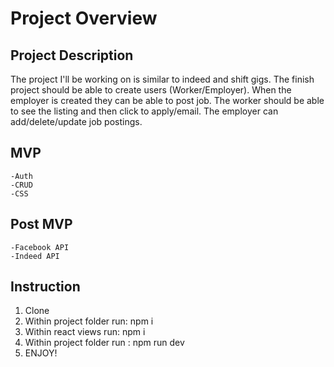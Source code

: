 # Project Overview

## Project Description

  The project I'll be working on is similar to indeed and shift gigs. The finish project
  should be able to create users (Worker/Employer). When the employer is created they can be able to
  post job. The worker should be able to see the listing and then click to
  apply/email. The employer can add/delete/update job postings.


## MVP
    -Auth
    -CRUD
    -CSS

## Post MVP
    -Facebook API
    -Indeed API

## Instruction
  1. Clone
  2. Within project folder run: npm i
  3. Within react views run: npm i
  4. Within project folder run : npm run dev
  5. ENJOY!
